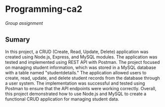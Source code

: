 # Programming-ca2
###### Group assignment 

## Sumary

In this project, a CRUD (Create, Read, Update, Delete) application was created using Node.js, Express, and MySQL modules. The application was tested and implemented using REST API with Postman. The project focused on managing student information, which was stored in a MySQL database with a table named "studentdetails." The application allowed users to create, read, update, and delete student records from the database through a user system. The implementation was successful and tested using Postman to ensure that the API endpoints were working correctly. Overall, this project demonstrated how to use Node.js and MySQL to create a functional CRUD application for managing student data.


